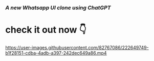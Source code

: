<h3><i>A new Whatsapp UI clone using ChatGPT</i></h3>


<h1>check it out now 👇</h1>

https://user-images.githubusercontent.com/82767086/222649749-b1f28151-cdba-4adb-a397-242dec649a86.mp4

